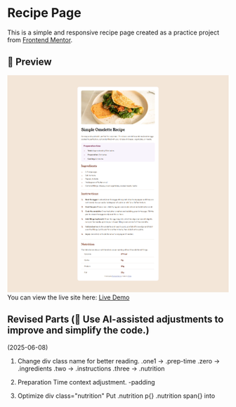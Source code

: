# Recipe Page
This is a simple and responsive recipe page created as a practice project from [Frontend Mentor](https://www.frontendmentor.io/).

## 📸 Preview
![Screenshot](/recipe/recipe0608.png)
You can view the live site here: [Live Demo](https://github.com/Ethria7/challenge)

## Revised Parts (🤖 Use AI-assisted adjustments to improve and simplify the code.)
(2025-06-08)

1. Change div class name for better reading.
   .one1 → .prep-time
   .zero → .ingredients
   .two → .instructions
   .three → .nutrition

2. Preparation Time context adjustment. 
   -padding

3. Optimize div class="nutrition"
   Put .nutrition p{} .nutrition span{} into <style>

4. Relocate Instructions horizon line.   

5. Re-adjust word-spacing in Nutrition part.

(2025-06-19)

1. Add <div class:first> a closing tag after </body>

2. Line 150 chage<p2>to<p style="padding-left:0;padding-bottom: 10px;">

3. Reorganize the styles inside the body {} selector.

4. Improve the layout for better readability.

## Coded by Ethria
